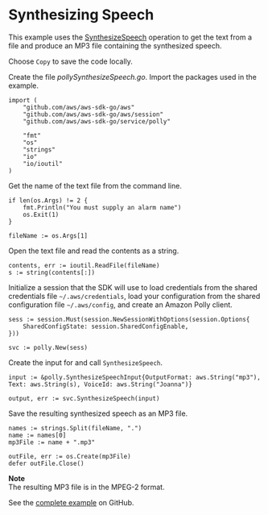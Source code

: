 # Synthesizing Speech<a name="polly-example-synthesize-speech"></a>

This example uses the [SynthesizeSpeech](https://docs.aws.amazon.com/sdk-for-go/api/service/polly/#Polly.SynthesizeSpeech) operation to get the text from a file and produce an MP3 file containing the synthesized speech\.

Choose `Copy` to save the code locally\.

Create the file *pollySynthesizeSpeech\.go*\. Import the packages used in the example\.

```
import (
    "github.com/aws/aws-sdk-go/aws"
    "github.com/aws/aws-sdk-go/aws/session"
    "github.com/aws/aws-sdk-go/service/polly"

    "fmt"
    "os"
    "strings"
    "io"
    "io/ioutil"
)
```

Get the name of the text file from the command line\.

```
if len(os.Args) != 2 {
    fmt.Println("You must supply an alarm name")
    os.Exit(1)
}

fileName := os.Args[1]
```

Open the text file and read the contents as a string\.

```
contents, err := ioutil.ReadFile(fileName)
s := string(contents[:])
```

Initialize a session that the SDK will use to load credentials from the shared credentials file `~/.aws/credentials`, load your configuration from the shared configuration file `~/.aws/config`, and create an Amazon Polly client\.

```
sess := session.Must(session.NewSessionWithOptions(session.Options{
    SharedConfigState: session.SharedConfigEnable,
}))

svc := polly.New(sess)
```

Create the input for and call `SynthesizeSpeech`\.

```
input := &polly.SynthesizeSpeechInput{OutputFormat: aws.String("mp3"), Text: aws.String(s), VoiceId: aws.String("Joanna")}

output, err := svc.SynthesizeSpeech(input)
```

Save the resulting synthesized speech as an MP3 file\.

```
names := strings.Split(fileName, ".")
name := names[0]
mp3File := name + ".mp3"

outFile, err := os.Create(mp3File)
defer outFile.Close()
```

**Note**  
The resulting MP3 file is in the MPEG\-2 format\.

See the [complete example](https://github.com/awsdocs/aws-doc-sdk-examples/blob/master/go/example_code/polly/pollySynthesizeSpeech.go) on GitHub\.